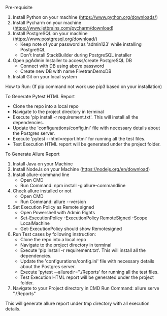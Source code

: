 Pre-requisite 

1) Install Python on your machine (https://www.python.org/downloads/)
2) Install Pycharm on your machine (https://www.jetbrains.com/pycharm/download)
3) Install PostgreSQL on your machine (https://www.postgresql.org/download/) 
	- Keep note of your password as 'admin123' while installing PostgreSQL
	- Don't Install StackBuilder during PostgreSQL installer
4) Open pgAdmin Installer to access/create PostgreSQL DB
	- Connect with DB using above password
	- Create new DB with name FivetranDemoDB
5) Install Git on your local system


How to Run: (If pip command not work use pip3 based on your installation)

To Generate Pytest HTML Report

- Clone the repo into a local repo
- Navigate to the project directory in terminal
- Execute 'pip install -r requirement.txt'. This will install all the dependencies.
- Update the 'configurations/config.ini' file with necessary details about the Postgres server.
- Execute 'pytest --html=report.html' for running all the test files.
- Test Execution HTML report will be generated under the project folder.
        
	
To Generate Allure Report
1) Install Java on your Machine
2) Install NodeJs on your Machine (https://nodejs.org/en/download)
3) Install allure-command line 
	- Open CMD
	- Run Command: npm install -g allure-commandline
4) Check allure installed or not
	- Open CMD
	- Run Command: allure --version
5) Set Execution Policy as Remote signed
	- Open Powershell with Admin Rights
	- Set-ExecutionPolicy -ExecutionPolicy RemoteSigned -Scope LocalMachine
	- Get-ExecutionPolicy should show Remotesigned
6) Run Test cases by following instruction:
	- Clone the repo into a local repo
	- Navigate to the project directory in terminal
	- Execute 'pip install -r requirement.txt'. This will install all the dependencies.
	- Update the 'configurations/config.ini' file with necessary details about the Postgres server.
	- Execute 'pytest --alluredir="./Reports' for running all the test files.
	- Test Execution HTML report will be generated under the project folder.
7) Navigate to your Project directory in CMD
	Run Command: allure serve ".\Reports"
	
This will generate allure report under tmp directory with all execution details.
	 